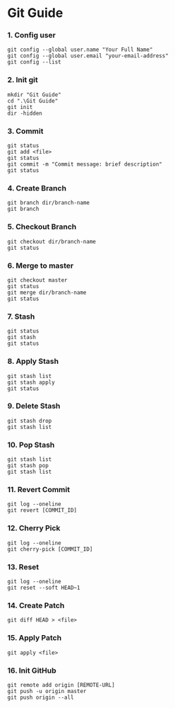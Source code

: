 # Git Guide

### 1. Config user
```
git config --global user.name "Your Full Name"
git config --global user.email "your-email-address"
git config --list
```

### 2. Init git
```
mkdir "Git Guide"
cd ".\Git Guide"
git init
dir -hidden
```

### 3. Commit
```
git status
git add <file>
git status
git commit -m "Commit message: brief description"
git status
```

### 4. Create Branch
```
git branch dir/branch-name
git branch
```

### 5. Checkout Branch
```
git checkout dir/branch-name
git status
```

### 6. Merge to master
```
git checkout master
git status
git merge dir/branch-name
git status
```

### 7. Stash
```
git status
git stash
git status
```

### 8. Apply Stash
```
git stash list
git stash apply
git status
```

### 9. Delete Stash
```
git stash drop
git stash list
```

### 10. Pop Stash
```
git stash list
git stash pop
git stash list
```

### 11. Revert Commit
```
git log --oneline
git revert [COMMIT_ID]
```

### 12. Cherry Pick
```
git log --oneline
git cherry-pick [COMMIT_ID]
```

### 13. Reset
```
git log --oneline
git reset --soft HEAD~1
```

### 14. Create Patch
```
git diff HEAD > <file>
```

### 15. Apply Patch
```
git apply <file>
```

### 16. Init GitHub
```
git remote add origin [REMOTE-URL]
git push -u origin master
git push origin --all
```
